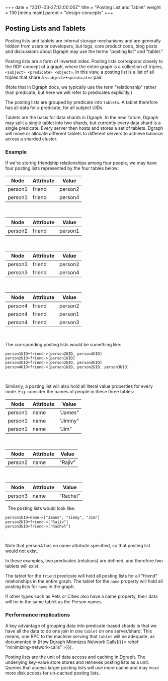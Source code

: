 +++
date = "2017-03-27:12:00:00Z"
title = "Posting List and Tablet"
weight = 130
[menu.main]
    parent = "design-concepts"
+++
## Posting Lists and Tablets
Posting lists and tablets are internal storage mechanisms and are generally hidden from users or developers, but logs, core product code, blog posts and discussions about Dgraph may use the terms "posting list" and "tablet."

Posting lists are a form of inverted index. Posting lists correspond closely to the RDF concept of a graph, where the entire graph is a collection of triples, ``<subject> <predicate> <object>``. In this view, a posting list is a list of all triples that share a ``<subject>+<predicate>`` pair.

(Note that in Dgraph docs, we typically use the term "relationship" rather than predicate, but here we will refer to predicates explicitly.)

The posting lists are grouped by predicate into `tablets`. A tablet therefore has all data for a predicate, for all subject UIDs.

Tablets are the basis for data shards in Dgraph. In the near future, Dgraph may split a single tablet into two shards, but currently every data shard is a single predicate. Every server then hosts and stores a set of tablets. Dgraph will move or allocate different tablets to different servers to achieve balance across a sharded cluster.


### Example
If we're storing friendship relationships among four people, we may have four posting lists represented by the four tables below:

Node    | Attribute| Value
------- |----------|--------
person1 | friend   | person2
person1 | friend   | person4

&nbsp;

Node    | Attribute| Value
------- |----------|--------
person2 | friend   | person1

&nbsp;

Node    | Attribute| Value
------- |----------|--------
person3 | friend   | person2
person3 | friend   | person4

&nbsp;

Node    | Attribute| Value
------- |----------|--------
person4 | friend   | person2
person4 | friend   | person1
person4 | friend   | person3

&nbsp;

The corrsponding posting lists would be something like:

```
person1UID+friend->[person2UID, person4UID]
person2UID+friend->[person1UID]
person3UID+friend->[person2UID, person4UID]
person4UID+friend->[person1UID, person2UID, person3UID]
```
&nbsp;

Similarly, a posting list will also hold all literal value properties for every node. E.g. consider the names of people in these three tables:

Node    | Attribute| Value
------- |----------|--------
person1 | name     | "James"
person1 | name     | "Jimmy"
person1 | name     | "Jim"

&nbsp;

Node    | Attribute| Value
------- |----------|--------
person2 | name     | "Rajiv"

&nbsp;

Node    | Attribute| Value
------- |----------|--------
person3 | name     | "Rachel"

&nbsp;
The posting lists would look like:
```
person1UID+name->["James", "Jimmy", "Jim"]
person2UID+friend->["Rajiv"]
person3UID+friend->["Rachel"]
```
&nbsp;

Note that person4 has no name attribute specified, so that posting list would not exist.

In these examples, two predicates (relations) are defined, and therefore two tablets will exist.

The tablet for the `friend` predicate will hold all posting lists for all "friend" relationships in the entire graph. The tablet for the `name` property will hold all posting lists for `name` in the graph.

If other types such as Pets or Cities also have a name property, their data will be in the same tablet as the Person names.

### Performance implications

A key advantage of grouping data into predicate-based shards is that we have all the data to do one join in one `tablet` on one server/shard. This means, one RPC to
the machine serving that `tablet` will be adequate, as documented in [How Dgraph Minmizes Network Calls]({{< relref "minimizing-network-calls" >}}).

Posting lists are the unit of data access and caching in Dgraph. The underlying key-value store stores and retrieves posting lists as a unit. Queries that access larger posting lists will use more cache and may incur more disk access for un-cached posting lists.
